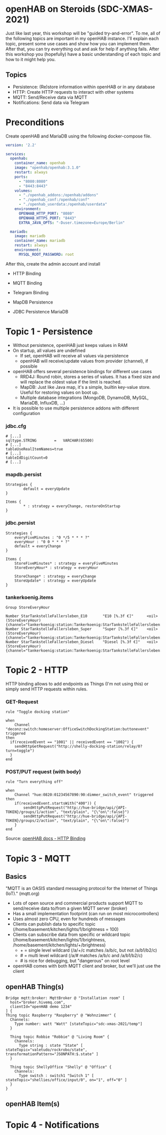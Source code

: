 # openHAB on Steroids (SDC-XMAS-2021)

Just like last year, this workshop will be "guided try-and-error". To me, all of the following topics are important in
my openHAB instance. I'll explain each topic, present some use cases and show how you can implement them. After that,
you can try everything out and ask for help if anything fails. After this workshop you (hopefully) have a basic
understanding of each topic and how to it might help you.

## Topics

- Persistence: (Re)store information within openHAB or in any database
- HTTP: Create HTTP requests to interact with other systems
- MQTT: Send/Receive data via MQTT
- Notifications: Send data via Telegram

# Preconditions

Create openHAB and MariaDB using the following docker-compose file.

```yaml
version: '2.2'

services:
  openhab:
    container_name: openhab
    image: "openhab/openhab:3.1.0"
    restart: always
    ports:
      - "8080:8080"
      - "8443:8443"
    volumes:
      - "./openhab_addons:/openhab/addons"
      - "./openhab_conf:/openhab/conf"
      - "./openhab_userdata:/openhab/userdata"
    environment:
      OPENHAB_HTTP_PORT: "8080"
      OPENHAB_HTTPS_PORT: "8443"
      EXTRA_JAVA_OPTS: "-Duser.timezone=Europe/Berlin"

  mariadb:
    image: mariadb
    container_name: mariadb
    restart: always
    environment:
      MYSQL_ROOT_PASSWORD: root
```

After this, create the admin account and install

- HTTP Binding
- MQTT Binding
- Telegram Binding


- MapDB Persistence
- JDBC Persistence MariaDB

# Topic 1 - Persistence

- Without persistence, openHAB just keeps values in RAM
- On startup, all values are undefined
  - If set, openHAB will receive all values via persistence
  - openHAB will receive/update values from provider (channel), if possible
- openHAB offers several persistence bindings for different use cases
  - RRD4J: Round robin, stores a series of values. It has a fixed size and will replace the oldest value if the limit is
    reached.
  - MapDB: Just like Java map, it's a simple, builtin key-value store. Useful for restoring values on boot up.
  - Multiple database integrations (MongoDB, DynamoDB, MySQL, MariaDB, InfluxDB, ...)
- It is possible to use multiple persistence addons with different configuration

### jdbc.cfg

```
# [...]
sqltype.STRING        =   VARCHAR(65500)
# [...]
tableUseRealItemNames=true
# [...]
tableIdDigitCount=0
# [...]
```

### mapdb.persist
```
Strategies {
        default = everyUpdate
}

Items {
        * : strategy = everyChange, restoreOnStartup
}
```

### jdbc.persist
```
Strategies {
    everyFiveMinutes : "0 */5 * * * ?"
    everyHour : "0 0 * * * ?"
    default = everyChange
}

Items {
    StoreFiveMinutes* : strategy = everyFiveMinutes
    StoreEveryHour* : strategy = everyHour

    StoreChange* : strategy = everyChange
    StoreUpdate* : strategy = everyUpdate
}
```

### tankerkoenig.items

```
Group StoreEveryHour

Number StarTankstelleFallersleben_E10       "E10 [%.3f €]"      <oil>  (StoreEveryHour)  {channel="tankerkoenig:station:Tankerkoenig:StarTankstelleFallersleben:e10"}
Number StarTankstelleFallersleben_Super     "Super [%.3f €]"    <oil>  (StoreEveryHour)  {channel="tankerkoenig:station:Tankerkoenig:StarTankstelleFallersleben:e5"}
Number StarTankstelleFallersleben_Diesel    "Diesel [%.3f €]"   <oil>  (StoreEveryHour)  {channel="tankerkoenig:station:Tankerkoenig:StarTankstelleFallersleben:diesel"}
```

# Topic 2 - HTTP

HTTP binding allows to add endpoints as Things (I'm not using this) or simply send HTTP requests within rules.

### GET-Request
```
rule "Toggle docking station"

when
    Channel "deconz:switch:homeserver:OfficeSwitchDockingStation:buttonevent" triggered
then
  if(receivedEvent == "1001" || receivedEvent == "1002") {
    sendHttpGetRequest("http://shelly-docking-station/relay/0?turn=toggle")
  }
end
```

### POST/PUT request (with body)

```
rule "Turn everything off"

when
    Channel "hue:0820:01234567890:90:dimmer_switch_event" triggered
then
    if(receivedEvent.startsWith("400")) {
        sendHttpPutRequest("http://hue-bridge/api/{API-TOKEN}/groups/1/action", "text/plain", "{\"on\":false}")
        sendHttpPutRequest("http://hue-bridge/api/{API-TOKEN}/groups/2/action", "text/plain", "{\"on\":false}")
    }
end
```

Source: [openHAB docs - HTTP Binding](https://www.openhab.org/addons/bindings/http/)

# Topic 3 - MQTT

## Basics

"MQTT is an OASIS standard messaging protocol for the Internet of Things (IoT)." (mqtt.org)

- Lots of open source and commercial products support MQTT to send/receive data to/from a given MQTT server (broker)
- Has a small implementation footprint (can run on most microcontrollers)
- Uses almost zero CPU, even for hundreds of messages
- Clients can publish data to specific topic (/home/basement/kitchen/lights/1/brightness = 100)
- Clients can subscribe data from specific or wildcard topic (/home/basement/kitchen/lights/1/brightness,
  /home/basement/kitchen/lights/+/brightness)
    - \+ = single level wildcard (/a/+/c matches /a/b/c, but not /a/b1/b2/c)
    - \# = multi level wildcard (/a/# matches /a/b/c and /a/b1/b2/c)
    - \# is nice for debugging, but "dangerous" on root level
- openHAB comes with both MQTT client and broker, but we'll just use the client

## openHAB Thing(s)

```
Bridge mqtt:broker: MqttBroker @ "Installation room" [
  host="broker.hivemq.com",
  clientId="openHAB demo 1234"
] {
Thing topic Raspberry "Raspberry" @ "Wohnzimmer" {
  Channels:
    Type number: watt "Watt" [stateTopic="sdc-xmas-2021/temp"]
  }

  Thing topic Robbie "Robbie" @ "Living Room" {
    Channels:
      Type string : state "State" [ stateTopic="valetudo/rockrobo/state", transformationPattern="JSONPATH:$.state" ]
  }
  
  Thing topic ShellyOffice "Shelly" @ "Office" {
    Channels:
      Type switch : switch1 "Switch 1" [ stateTopic="shellies/office/input/0", on="1", off="0" ]
  }
}
```

## openHAB Item(s)

# Topic 4 - Notifications
